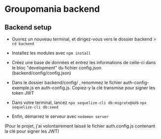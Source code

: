 # Groupomania backend

## Backend setup

* Ouvrez un nouveau terminal, et dirigez-vous vers le dossier backend > ```cd backend```

* Installez les modules avec ```npm install```

* Créez une base de données et entrez les informations de celle-ci dans le bloc "development" du fichier config.json (backend/config/config.json)

* Dans le dossier backend/config/ , renommez le fichier auth-config-exemple.js en auth-config.js. Copiez-y la clé transmise pour signer les token JWT

* Dans votre terminal, lancez ```npx sequelize-cli db:migrate```puis ```npx sequelize-cli db:seed```

* Enfin, démarrez le serveur avec ```nodemon server```

(Pour le projet, j'ai volontairement laissé le fichier auth.config.js contenant la clé pour signer les JWT)